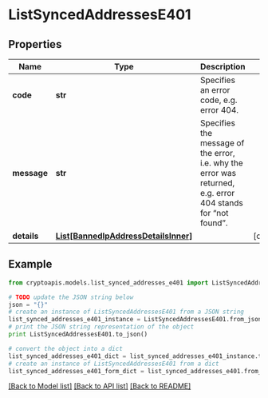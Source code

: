 # ListSyncedAddressesE401


## Properties
Name | Type | Description | Notes
------------ | ------------- | ------------- | -------------
**code** | **str** | Specifies an error code, e.g. error 404. | 
**message** | **str** | Specifies the message of the error, i.e. why the error was returned, e.g. error 404 stands for “not found”. | 
**details** | [**List[BannedIpAddressDetailsInner]**](BannedIpAddressDetailsInner.md) |  | [optional] 

## Example

```python
from cryptoapis.models.list_synced_addresses_e401 import ListSyncedAddressesE401

# TODO update the JSON string below
json = "{}"
# create an instance of ListSyncedAddressesE401 from a JSON string
list_synced_addresses_e401_instance = ListSyncedAddressesE401.from_json(json)
# print the JSON string representation of the object
print ListSyncedAddressesE401.to_json()

# convert the object into a dict
list_synced_addresses_e401_dict = list_synced_addresses_e401_instance.to_dict()
# create an instance of ListSyncedAddressesE401 from a dict
list_synced_addresses_e401_form_dict = list_synced_addresses_e401.from_dict(list_synced_addresses_e401_dict)
```
[[Back to Model list]](../README.md#documentation-for-models) [[Back to API list]](../README.md#documentation-for-api-endpoints) [[Back to README]](../README.md)


